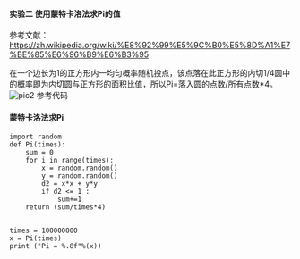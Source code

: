 #### 实验二 使用蒙特卡洛法求Pi的值

参考文献：https://zh.wikipedia.org/wiki/%E8%92%99%E5%9C%B0%E5%8D%A1%E7%BE%85%E6%96%B9%E6%B3%95 

在一个边长为1的正方形内一均匀概率随机投点，该点落在此正方形的内切1/4圆中的概率即为内切圆与正方形的面积比值，所以Pi=落入圆的点数/所有点数*4。
​![pic2](http://kfcoding-static.oss-cn-hangzhou.aliyuncs.com/gitcourse-DaSE_lab/pic/2.5.png)
参考代码
​

#### 蒙特卡洛法求Pi

```
import random
def Pi(times):
    sum = 0
    for i in range(times):
        x = random.random()
        y = random.random()
        d2 = x*x + y*y
        if d2 <= 1 : 
            sum+=1
    return (sum/times*4)
​
​
times = 100000000
x = Pi(times)
print ("Pi = %.8f"%(x))
```